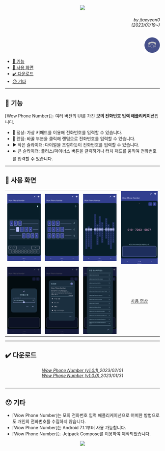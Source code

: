 <div align=center>
    <img src="https://capsule-render.vercel.app/api?type=waving&height=280&fontSize=70&fontAlignY=40&descAlignY=60&color=gradient&customColorList=3&section=header&text=Wow%20Phone%20Number&desc=당신을%20킹받게%20할%20수%20있는%20전화번호%20입력%20UI"/>
</div>

<div align=right>
    <h6>
        by jtaeyeon0<br/>
        (2023/01/19~)
    </h6>
    <img 
        src="https://raw.githubusercontent.com/error0918/MiniProjects/main/WowPhoneNumber/icon.png" 
        width="50" 
        height="50" 
        title="Wow Phone Number"/>
</div>

<ul dir="auto">
    <li>
        <a href="https://github.com/error0918/MiniProjects/tree/main/WowPhoneNumber#-----기능">
            👀 기능
        </a>
    </li>
    <li>
        <a href="https://github.com/error0918/MiniProjects/tree/main/WowPhoneNumber#-----사용%20화면">
            📱️ ️사용 화면
        </a>
    </li>
    <li>
        <a href="https://github.com/error0918/MiniProjects/tree/main/WowPhoneNumber#-----다운로드">
            ✔️ 다운로드
        </a>
    </li>
    <li>
        <a href="https://github.com/error0918/MiniProjects/tree/main/WowPhoneNumber#-----기타">
            😯 기타
        </a>
    </li>
</ul>

---

<h2>
    👀 기능
</h2>

⌈Wow Phone Number⌋는 여러 버전의 UI를 가진 <strong>모의 전화번호 입력 애플리케이션</strong>입니다. <br/>
<ul dir="auto">
    <li>
        🥸 정상: 가상 키패드를 이용해 전화번호를 입력할 수 있습니다.
    </li>
    <li>
        🎲 랜덤: 바꿀 부분을 클릭해 랜덤으로 전화번호를 입력할 수 있습니다.
    </li>
    <li>
        ▶️ 작은 슬라이더: 다이얼을 조절하듯이 전화번호를 입력할 수 있습니다.
    </li>
    <li>
        ⏩ 큰 슬라이더: 플러스/마이너스 버튼을 클릭하거나 터치 패드를 움직여 전화번호를 입력할 수 있습니다.
    </li>
</ul>

---

<h2>
    📱️ 사용 화면
</h2>

<table>
    <tr>
        <td>
            <img src="https://raw.githubusercontent.com/error0918/MiniProjects/main/WowPhoneNumber/screenshots/Screenshot_Normal.png" title="Screenshot_Normal"/>
        </td>
        <td>
            <img src="https://raw.githubusercontent.com/error0918/MiniProjects/main/WowPhoneNumber/screenshots/Screenshot_Random.png" title="Screenshot_Random"/>
        </td>
        <td>
            <img src="https://raw.githubusercontent.com/error0918/MiniProjects/main/WowPhoneNumber/screenshots/Screenshot_SmallSlider.png" title="Screenshot_SmallSlider"/>
        </td>
        <td>
            <img src="https://raw.githubusercontent.com/error0918/MiniProjects/main/WowPhoneNumber/screenshots/Screenshot_BigSlider.png" title="Screenshot_BigSlider"/>
        </td>
    </tr>
    <tr>
        <td>
            <img src="https://raw.githubusercontent.com/error0918/MiniProjects/main/WowPhoneNumber/screenshots/Screenshot_EditTitle.png" title="Screenshot_EditTitle"/>
        </td>
        <td>
            <img src="https://raw.githubusercontent.com/error0918/MiniProjects/main/WowPhoneNumber/screenshots/Screenshot_AppInfo.png" title="Screenshot_AppInfo"/>
        </td>
        <td>
            <img src="https://raw.githubusercontent.com/error0918/MiniProjects/main/WowPhoneNumber/screenshots/Screenshot_License.png" title="Screenshot_License"/>
        </td>
        <td align=center>
            <a href="https://youtu.be/flTpZPcBokU">
                사용 영상
            </a>
        </td>
    </tr>
</table>

---

<h2>
    ✔️ 다운로드
</h2>

<div align=center>
    <h6>
        <a href="https://github.com/error0918/MiniProjects/raw/main/WowPhoneNumber/apks/Wow%20Phone%20Number%20(v1.0.1).apk">
            Wow Phone Number (v1.0.1)
        </a>
        2023/02/01<br/>
        <a href="https://github.com/error0918/MiniProjects/raw/main/WowPhoneNumber/apks/Wow%20Phone%20Number%20(v1.0.0).apk">
            Wow Phone Number (v1.0.0)
        </a>
        2023/01/31
    </h6>
</div>

---

<h2>
    😯 기타
</h2>

<ul dir="auto">
    <li>
        ⌈Wow Phone Number⌋는 모의 전화번호 입력 애플리케이션으로 어떠한 방법으로도 개인의 전화번호를 수집하지 않습니다.
    </li>
    <li>
        ⌈Wow Phone Number⌋는 Android 7.1.1부터 사용 가능합니다.
    </li>
    <li>
        ⌈Wow Phone Number⌋는 Jetpack Compose를 이용하여 제작되었습니다.
    </li>
</ul>

<div align=center>
    <img src="https://capsule-render.vercel.app/api?type=waving&height=200&color=gradient&customColorList=3&section=footer&desc=Copyright%202023.%20jtaeyeon05%20all%20rights%20reserved"/>
</div>